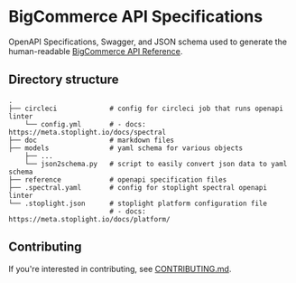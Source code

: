 # BigCommerce API Specifications

OpenAPI Specifications, Swagger, and JSON schema used to generate the human-readable [BigCommerce API Reference](https://developer.bigcommerce.com/api-reference).

## Directory structure

```shell
.
├── circleci             # config for circleci job that runs openapi linter
    └── config.yml       # - docs: https://meta.stoplight.io/docs/spectral
├── doc                  # markdown files
├── models               # yaml schema for various objects
    ├── ...
    └── json2schema.py   # script to easily convert json data to yaml schema
├── reference            # openapi specification files
├── .spectral.yaml       # config for stoplight spectral openapi linter
└── .stoplight.json      # stoplight platform configuration file
                         # - docs: https://meta.stoplight.io/docs/platform/
```

## Contributing

If you're interested in contributing, see [CONTRIBUTING.md](CONTRIBUTING.md).

